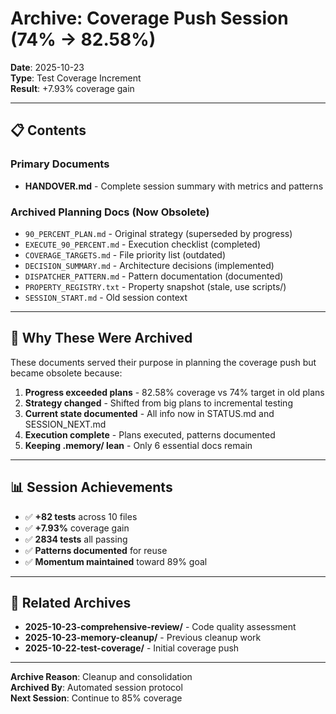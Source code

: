 # Archive: Coverage Push Session (74% → 82.58%)

**Date**: 2025-10-23  
**Type**: Test Coverage Increment  
**Result**: +7.93% coverage gain

---

## 📋 Contents

### Primary Documents
- **HANDOVER.md** - Complete session summary with metrics and patterns

### Archived Planning Docs (Now Obsolete)
- `90_PERCENT_PLAN.md` - Original strategy (superseded by progress)
- `EXECUTE_90_PERCENT.md` - Execution checklist (completed)
- `COVERAGE_TARGETS.md` - File priority list (outdated)
- `DECISION_SUMMARY.md` - Architecture decisions (implemented)
- `DISPATCHER_PATTERN.md` - Pattern documentation (documented)
- `PROPERTY_REGISTRY.txt` - Property snapshot (stale, use scripts/)
- `SESSION_START.md` - Old session context

---

## 🎯 Why These Were Archived

These documents served their purpose in planning the coverage push but became obsolete because:

1. **Progress exceeded plans** - 82.58% coverage vs 74% target in old plans
2. **Strategy changed** - Shifted from big plans to incremental testing
3. **Current state documented** - All info now in STATUS.md and SESSION_NEXT.md
4. **Execution complete** - Plans executed, patterns documented
5. **Keeping .memory/ lean** - Only 6 essential docs remain

---

## 📊 Session Achievements

- ✅ **+82 tests** across 10 files
- ✅ **+7.93%** coverage gain
- ✅ **2834 tests** all passing
- ✅ **Patterns documented** for reuse
- ✅ **Momentum maintained** toward 89% goal

---

## 🔗 Related Archives

- **2025-10-23-comprehensive-review/** - Code quality assessment
- **2025-10-23-memory-cleanup/** - Previous cleanup work
- **2025-10-22-test-coverage/** - Initial coverage push

---

**Archive Reason**: Cleanup and consolidation  
**Archived By**: Automated session protocol  
**Next Session**: Continue to 85% coverage
